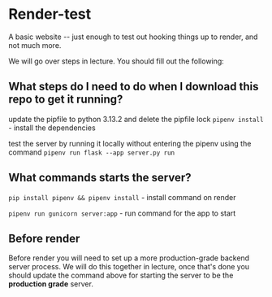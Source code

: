 # Render-test
A basic website -- just enough to test out hooking things up to render, and not much more.

We will go over steps in lecture. You should fill out the following:

## What steps do I need to do when I download this repo to get it running?

update the pipfile to python 3.13.2 and delete the pipfile lock
`pipenv install` - install the dependencies

test the server by running it locally without entering the pipenv using the command `pipenv run flask --app server.py run`


## What commands starts the server?

`pip install pipenv && pipenv install` - install command on render

`pipenv run gunicorn server:app` - run command for the app to start

## Before render

Before render you will need to set up a more production-grade backend server process. We will do this together in lecture, once that's done you should update the command above for starting the server to be the **production grade** server.